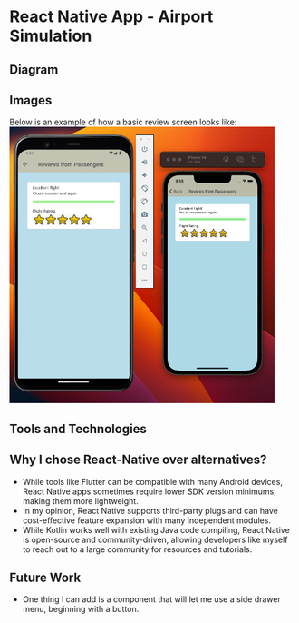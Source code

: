 # React Native App - Airport Simulation

## Diagram

## Images

Below is an example of how a basic review screen looks like:
![Alt text](image.png)

## Tools and Technologies

## Why I chose React-Native over alternatives?

- While tools like Flutter can be compatible with many Android devices, React Native apps sometimes require lower SDK version minimums, making them more lightweight.
- In my opinion, React Native supports third-party plugs and can have cost-effective feature expansion with many independent modules.
- While Kotlin works well with existing Java code compiling, React Native is open-source and community-driven, allowing developers like myself to reach out to a large community for resources and tutorials.

## Future Work

- One thing I can add is a component that will let me use a side drawer menu, beginning with a button.
